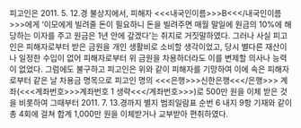 피고인은 2011. 5. 12.경 불상지에서, 피해자 <<<내국인이름>>>B<<</내국인이름>>>에게 ‘이모에게 빌려줄 돈이 필요하니 돈을 빌려주면 매월 말일에 원금의 10%에 해당하는 이자를 주고 원금은 1년 안에 갚겠다'는 취지로 거짓말하였다.
그러나 사실 피고인은 피해자로부터 받은 금원을 개인 생활비로 소비할 생각이었고, 당시 별다른 재산이나 일정한 수입이 없어 피해자로부터 위 금원을 차용하더라도 이를 변제할 의사나 능력이 없었다.
그럼에도 불구하고 피고인은 위와 같이 피해자를 기망하여 이에 속은 피해자로부터 같은 날 차용금 명목으로 피고인 명의 <<<은행>>>신한은행<<</은행>>> 계좌(<<<계좌번호>>>계좌번호 1 생략<<</계좌번호>>>)로 500만 원을 이체 받은 것을 비롯하여 그때부터 2011. 7. 13.경까지 별지 범죄일람표 순번 6 내지 9항 기재와 같이 총 4회에 걸쳐 합계 1,000만 원을 이체받거나 교부받아 편취하였다.